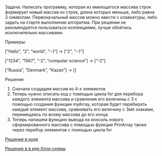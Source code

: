 Задача: 
Написать программу, которая из имеющегося массива строк формирует новый массив из строк, длина которых меньше, либо равна 3 символам. Первоначальный массив можно ввести с клавиатуры, 
либо задать на старте выполнения алгоритма. При решении не рекомендуется пользоваться коллекциями, лучше обойтись исключительно массивами.

Примеры:

[“Hello”, “2”, “world”, “:-)”] → [“2”, “:-)”]

[“1234”, “1567”, “-2”, “computer science”] → [“-2”]

[“Russia”, “Denmark”, “Kazan”] → []

Решение

1. Сначала создадим массив из 4-х элементов
2. Теперь нужно описать код с помощью цикла for для перебора каждого элемента массива и сравнения его величины с 3 c помощью создания 
функции myArray, которая будет перебирать каждый элемент массива, сравнивать его величину с 3мя знаками, перемещаясь по всему массива до его конца
3. Теперь напишем функцию вывода на консоль нового сформированного массива с помощью функции PrinArray также через перебор элементов 
с помощью цикла for

[Решение в коде](ItogKontrolR\Program.cs)

[Решение в в иде блок-схемы](ItogKontrolR\Диаграмма.drawio.png)


